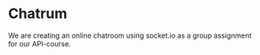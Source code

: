 # Chatrum
We are creating an online chatroom using socket.io as a group assignment for our API-course.
